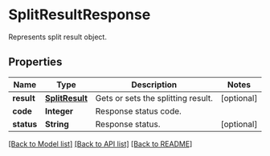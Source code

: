 ﻿
# SplitResultResponse
Represents split result object.

## Properties
Name | Type | Description | Notes
------------ | ------------- | ------------- | -------------
**result** | [**SplitResult**](SplitResult.md) | Gets or sets the splitting result. | [optional]
**code** | **Integer** | Response status code. | 
**status** | **String** | Response status. | [optional]


[[Back to Model list]](../../README.md#documentation-for-models) [[Back to API list]](../../README.md#documentation-for-api-endpoints) [[Back to README]](../../README.md)


